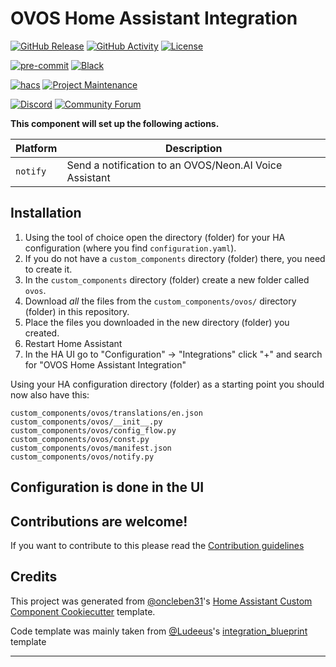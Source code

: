 # OVOS Home Assistant Integration

[![GitHub Release][releases-shield]][releases]
[![GitHub Activity][commits-shield]][commits]
[![License][license-shield]](LICENSE)

[![pre-commit][pre-commit-shield]][pre-commit]
[![Black][black-shield]][black]

[![hacs][hacsbadge]][hacs]
[![Project Maintenance][maintenance-shield]][user_profile]

[![Discord][discord-shield]][discord]
[![Community Forum][forum-shield]][forum]

**This component will set up the following actions.**

| Platform | Description                                            |
| -------- | ------------------------------------------------------ |
| `notify` | Send a notification to an OVOS/Neon.AI Voice Assistant |

## Installation

1. Using the tool of choice open the directory (folder) for your HA configuration (where you find `configuration.yaml`).
2. If you do not have a `custom_components` directory (folder) there, you need to create it.
3. In the `custom_components` directory (folder) create a new folder called `ovos`.
4. Download _all_ the files from the `custom_components/ovos/` directory (folder) in this repository.
5. Place the files you downloaded in the new directory (folder) you created.
6. Restart Home Assistant
7. In the HA UI go to "Configuration" -> "Integrations" click "+" and search for "OVOS Home Assistant Integration"

Using your HA configuration directory (folder) as a starting point you should now also have this:

```text
custom_components/ovos/translations/en.json
custom_components/ovos/__init__.py
custom_components/ovos/config_flow.py
custom_components/ovos/const.py
custom_components/ovos/manifest.json
custom_components/ovos/notify.py
```

## Configuration is done in the UI

<!---->

## Contributions are welcome!

If you want to contribute to this please read the [Contribution guidelines](CONTRIBUTING.md)

## Credits

This project was generated from [@oncleben31](https://github.com/oncleben31)'s [Home Assistant Custom Component Cookiecutter](https://github.com/oncleben31/cookiecutter-homeassistant-custom-component) template.

Code template was mainly taken from [@Ludeeus](https://github.com/ludeeus)'s [integration_blueprint][integration_blueprint] template

---

[integration_blueprint]: https://github.com/custom-components/integration_blueprint
[black]: https://github.com/psf/black
[black-shield]: https://img.shields.io/badge/code%20style-black-000000.svg?style=for-the-badge
[commits-shield]: https://img.shields.io/github/commit-activity/y/mikejgray/ovos-home-assistant-integration.svg?style=for-the-badge
[commits]: https://github.com/mikejgray/ovos-home-assistant-integration/commits/main
[hacs]: https://hacs.xyz
[hacsbadge]: https://img.shields.io/badge/HACS-Custom-orange.svg?style=for-the-badge
[discord]: https://discord.gg/Qa5fW2R
[discord-shield]: https://img.shields.io/discord/330944238910963714.svg?style=for-the-badge
[forum-shield]: https://img.shields.io/badge/community-forum-brightgreen.svg?style=for-the-badge
[forum]: https://community.home-assistant.io/
[license-shield]: https://img.shields.io/github/license/mikejgray/ovos-home-assistant-integration.svg?style=for-the-badge
[maintenance-shield]: https://img.shields.io/badge/maintainer-%40mikejgray-blue.svg?style=for-the-badge
[pre-commit]: https://github.com/pre-commit/pre-commit
[pre-commit-shield]: https://img.shields.io/badge/pre--commit-enabled-brightgreen?style=for-the-badge
[releases-shield]: https://img.shields.io/github/release/mikejgray/ovos-home-assistant-integration.svg?style=for-the-badge
[releases]: https://github.com/mikejgray/ovos-home-assistant-integration/releases
[user_profile]: https://github.com/mikejgray
